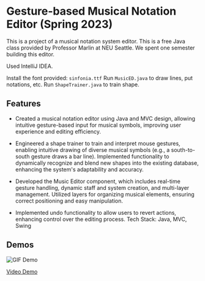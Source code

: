 # Gesture-based Musical Notation Editor (Spring 2023)

This is a project of a musical notation system editor. This is a free Java class provided by Professor Marlin at NEU Seattle. We spent one semester building this editor.

Used IntelliJ IDEA.

Install the font provided: `sinfonia.ttf`
Run `MusicED.java` to draw lines, put notations, etc.
Run `ShapeTrainer.java` to train shape.

## Features
- Created a musical notation editor using Java and MVC design, allowing intuitive gesture-based input for musical symbols, improving user experience and editing efficiency.

- Engineered a shape trainer to train and interpret mouse gestures, enabling intuitive drawing of diverse musical symbols (e.g., a south-to-south gesture draws a bar line). Implemented functionality to dynamically recognize and blend new shapes into the existing database, enhancing the system's adaptability and accuracy.

- Developed the Music Editor component, which includes real-time gesture handling, dynamic staff and system creation, and multi-layer management. Utilized layers for organizing musical elements, ensuring correct positioning and easy manipulation.

- Implemented undo functionality to allow users to revert actions, enhancing control over the editing process.
Tech Stack: Java, MVC, Swing

## Demos
![GIF Demo](https://github.com/YiwenW312/MusicEditor/blob/main/MusicEditorDemo.GIF)

[Video Demo](https://youtu.be/uTOT1mf5a4o)
